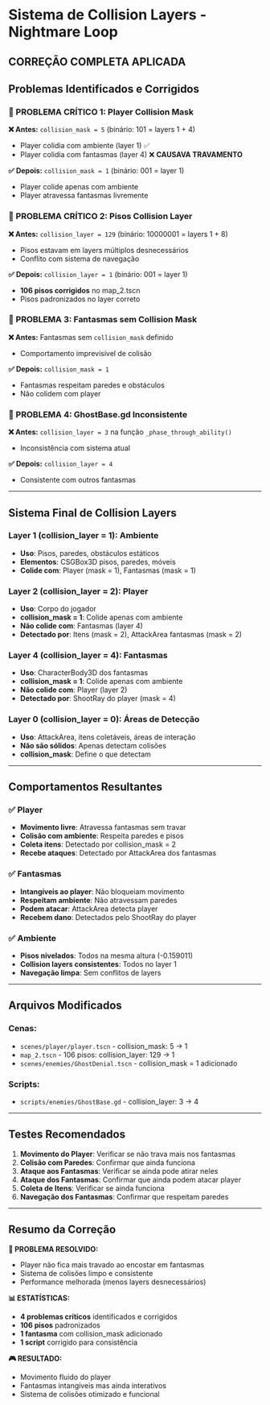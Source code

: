 # Sistema de Collision Layers - Nightmare Loop
## **CORREÇÃO COMPLETA APLICADA**

## **Problemas Identificados e Corrigidos**

### **🚨 PROBLEMA CRÍTICO 1: Player Collision Mask**
**❌ Antes:** `collision_mask = 5` (binário: 101 = layers 1 + 4)
- Player colidia com ambiente (layer 1) ✅ 
- Player colidia com fantasmas (layer 4) ❌ **CAUSAVA TRAVAMENTO**

**✅ Depois:** `collision_mask = 1` (binário: 001 = layer 1)
- Player colide apenas com ambiente
- Player atravessa fantasmas livremente

### **🚨 PROBLEMA CRÍTICO 2: Pisos Collision Layer**
**❌ Antes:** `collision_layer = 129` (binário: 10000001 = layers 1 + 8)
- Pisos estavam em layers múltiplos desnecessários
- Conflito com sistema de navegação

**✅ Depois:** `collision_layer = 1` (binário: 001 = layer 1)
- **106 pisos corrigidos** no map_2.tscn
- Pisos padronizados no layer correto

### **🚨 PROBLEMA 3: Fantasmas sem Collision Mask**
**❌ Antes:** Fantasmas sem `collision_mask` definido
- Comportamento imprevisível de colisão

**✅ Depois:** `collision_mask = 1`
- Fantasmas respeitam paredes e obstáculos
- Não colidem com player

### **🚨 PROBLEMA 4: GhostBase.gd Inconsistente**
**❌ Antes:** `collision_layer = 3` na função `_phase_through_ability()`
- Inconsistência com sistema atual

**✅ Depois:** `collision_layer = 4`
- Consistente com outros fantasmas

---

## **Sistema Final de Collision Layers**

### **Layer 1 (collision_layer = 1)**: Ambiente
- **Uso**: Pisos, paredes, obstáculos estáticos
- **Elementos**: CSGBox3D pisos, paredes, móveis
- **Colide com**: Player (mask = 1), Fantasmas (mask = 1)

### **Layer 2 (collision_layer = 2)**: Player
- **Uso**: Corpo do jogador
- **collision_mask = 1**: Colide apenas com ambiente
- **Não colide com**: Fantasmas (layer 4)
- **Detectado por**: Itens (mask = 2), AttackArea fantasmas (mask = 2)

### **Layer 4 (collision_layer = 4)**: Fantasmas
- **Uso**: CharacterBody3D dos fantasmas
- **collision_mask = 1**: Colide apenas com ambiente
- **Não colide com**: Player (layer 2)
- **Detectado por**: ShootRay do player (mask = 4)

### **Layer 0 (collision_layer = 0)**: Áreas de Detecção
- **Uso**: AttackArea, itens coletáveis, áreas de interação
- **Não são sólidos**: Apenas detectam colisões
- **collision_mask**: Define o que detectam

---

## **Comportamentos Resultantes**

### **✅ Player**
- **Movimento livre**: Atravessa fantasmas sem travar
- **Colisão com ambiente**: Respeita paredes e pisos
- **Coleta itens**: Detectado por collision_mask = 2
- **Recebe ataques**: Detectado por AttackArea dos fantasmas

### **✅ Fantasmas**
- **Intangíveis ao player**: Não bloqueiam movimento
- **Respeitam ambiente**: Não atravessam paredes
- **Podem atacar**: AttackArea detecta player
- **Recebem dano**: Detectados pelo ShootRay do player

### **✅ Ambiente**
- **Pisos nivelados**: Todos na mesma altura (-0.159011)
- **Collision layers consistentes**: Todos no layer 1
- **Navegação limpa**: Sem conflitos de layers

---

## **Arquivos Modificados**

### **Cenas:**
- `scenes/player/player.tscn` - collision_mask: 5 → 1
- `map_2.tscn` - 106 pisos: collision_layer: 129 → 1
- `scenes/enemies/GhostDenial.tscn` - collision_mask = 1 adicionado

### **Scripts:**
- `scripts/enemies/GhostBase.gd` - collision_layer: 3 → 4

---

## **Testes Recomendados**

1. **Movimento do Player**: Verificar se não trava mais nos fantasmas
2. **Colisão com Paredes**: Confirmar que ainda funciona
3. **Ataque aos Fantasmas**: Verificar se ainda pode atirar neles
4. **Ataque dos Fantasmas**: Confirmar que ainda podem atacar player
5. **Coleta de Itens**: Verificar se ainda funciona
6. **Navegação dos Fantasmas**: Confirmar que respeitam paredes

---

## **Resumo da Correção**

**🎯 PROBLEMA RESOLVIDO:**
- Player não fica mais travado ao encostar em fantasmas
- Sistema de colisões limpo e consistente
- Performance melhorada (menos layers desnecessários)

**📊 ESTATÍSTICAS:**
- **4 problemas críticos** identificados e corrigidos
- **106 pisos** padronizados
- **1 fantasma** com collision_mask adicionado
- **1 script** corrigido para consistência

**🎮 RESULTADO:**
- Movimento fluido do player
- Fantasmas intangíveis mas ainda interativos
- Sistema de colisões otimizado e funcional
